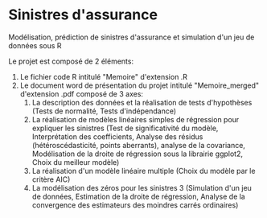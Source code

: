 # Sinistres d'assurance
Modélisation, prédiction de sinistres d'assurance et simulation d'un jeu de données sous R  

Le projet est composé de 2 éléments:
1. Le fichier code R intitulé "Memoire" d'extension .R
2. Le document word de présentation du projet intitulé "Memoire_merged" d'extension .pdf composé de 3 axes:
    1. La description des données et la réalisation de tests d'hypothèses (Tests de normalité, Tests d'indépendance)
    2. La réalisation de modèles linéaires simples de régression pour expliquer les sinistres (Test de significativité du modèle, Interprétation des coefficients, Analyse des résidus (hétéroscédasticité, points aberrants), analyse de la covariance, Modélisation de la droite de régression sous la librairie ggplot2, Choix du meilleur modèle)
    3. La réalisation d'un modèle linéaire multiple (Choix du modèle par le critère AIC)
    4. La modélisation des zéros pour les sinistres 3 (Simulation d'un jeu de données, Estimation de la droite de régression, Analyse de la convergence des estimateurs des moindres carrés ordinaires) 

